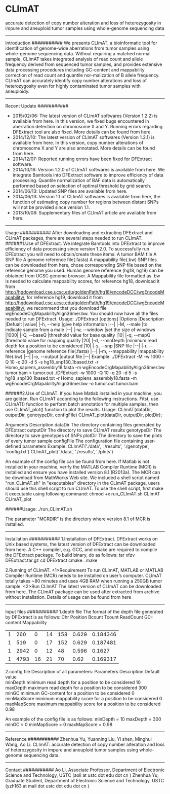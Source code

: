 # CLImAT
 accurate detection of copy number alteration and loss of heterozygosity in impure and aneuploid tumor samples using whole-genome sequencing data

------------------------------
Introduction
###########
We presents CLImAT, a bioinformatic tool for identification of genome-wide aberrations from tumor samples using whole-genome sequencing data. Without requiring a matched normal sample, CLImAT takes integrated analysis of read count and allele frequency derived from sequenced tumor samples, and provides extensive data processing procedures including GC-content and mappability correction of read count and quantile nor-malization of B allele frequency. CLImAT can accurately identify copy number alterations and loss of heterozygosity even for highly contaminated tumor samples with aneuploidy.

------------------------------
Recent Update
###########
- 2015/02/06: The latest version of CLImAT softwares (Version 1.2.2) is available from here. In this version, we fixed bugs encountered in aberration detection on chromosome X and Y. Running errors regarding DFExtract tool are also fixed. More details can be found from here.
- 2014/12/10: The latest version of CLImAT softwares (Version 1.2.1) is available from here. In this version, copy number alterations of chromosome X and Y are also annotated. More details can be found from here.
- 2014/12/07: Reported running errors have been fixed for DFExtract software.
- 2014/10/16: Version 1.2.0 of CLImAT softwares is available from here. We integrate Bamtools into DFExtract software to improve efficiency of data processing. Quantile normalization of BAF data is automatically performed based on selection of optimal threshold by grid search. 
- 2014/06/13: Updated SNP files are available from here.
- 2014/06/13: Version 1.1 of CLImAT softwares is available from here, the function of estimating copy number for regions between distant SNPs will not be provided since version 1.1. 
- 2013/10/08: Supplementary files of CLImAT article are available from here.

------------------------------
Usage
###########
After downloading and extracting DFExtract and CLImAT packages, there are several steps needed to run CLImAT. 
######1.Use of DFExtract.
We integrate Bamtools into DFExtract to improve efficiency of data processing since version 1.2.0.
To successfully run DFExtract you will need to obtain/create these items:
A tumor BAM file
A SNP file
A genome reference file(.fasta)
A mappability file(.bw)
SNP files can be downloaded from here, chose corresponding SNP file based on the reference genome you used.
Human genome reference (hg18, hg19) can be obtained from UCSC genome browser.
A Mappability file formatted as .bw is needed to calculate mappability scores, for reference hg18, download it from http://hgdownload.cse.ucsc.edu/goldenPath/hg18/encodeDCC/wgEncodeMapability/, for reference hg19, download it from http://hgdownload.cse.ucsc.edu/goldenPath/hg19/encodeDCC/wgEncodeMapability/, we recommend that you download file wgEncodeCrgMapabilityAlign36mer.bw.
You should now have all the files needed to run DFExtract.
Usage:
./DFExtract [options] <BAM file>
|Options	|Description	|Defualt |value|
|-h, --help	|give help information	|--|
|-M, --male	|to indicate sample from a male	|--|
|-w, --window	|set the size of windows	|1000|
|-Q, --baseQ	|threshold value for base quality	|10|
|-q, --mapQ	|threshold value for mapping quality	|20|
|-d, --minDepth	|minimum read depth for a position to be considered	|10|
|-s, --snp	|SNP file	|--|
|-r, --reference	|genome reference file(.fasta)	|--|
|-m, --mappability	|mappability file(.bw)	|--|
|-o, --output	|output file	|--|
Example:
./DFExtract -M -w 1000 -Q 10 -q 20 -d 5 -s hg18_snp130_1based.txt -r Homo_sapiens_assembly18.fasta -m wgEncodeCrgMapabilityAlign36mer.bw tumor.bam > tumor.out
./DFExtract -w 1000 -Q 10 -q 20 -d 5 -s hg18_snp130_1based.txt -r Homo_sapiens_assembly18.fasta -m wgEncodeCrgMapabilityAlign36mer.bw -o tumor.out tumor.bam

######2.Use of CLImAT.
If you have Matlab installed in your machine, you are golden. Run CLImAT according to the following instructions.
Fitst, use CLImAT() function to perform batch annotation for multiple samples, then use CLImAT_plot() function to plot the results.
Usage:
CLImAT(dataDir, outputDir, genotypeDir, configFile)
CLImAT_plot(dataDir, outputDir, plotDir);

Arguments	Description
dataDir	The directory containing files generated by DFExtract
outputDir	The directory to save CLImAT results
genotypeDir	The directory to save genotypes of SNPs
plotDir	The directory to save the plots of every tumor sample
configFile	The configuration file containing user-defined parameters
Example:
CLImAT('./data', './results', './genotype', 'config.txt')
CLImAT_plot('./data', './results', './plots')

An example of the config file can be found from here.
If Matlab is not installed in your machine, verify the MATLAB Compiler Runtime (MCR) is installed and ensure you have installed version 8.1 (R2013a). The MCR can be download from MathWorks Web site. We included a shell script named "run_CLImAT.sh" in "executables" directory in the CLImAT package, users should use this shell script to run CLImAT. To use the shell script, first make it executable using following command:
chmod +x run_CLImAT.sh CLImAT CLImAT_plot

######Usage:
./run_CLImAT.sh <MCRDIR> <dataDir> <outputDir> <genotypeDir> <plotDir> <configFile>

The parameter "MCRDIR" is the directory where version 8.1 of MCR is installed.

------------------------------
Installation
###########
1.Installation of DFExtract.
DFExtract works on Unix based systems, the latest version of DFExtract can be downloaded from here. A C++ compiler, e.g. GCC, and cmake are required to compile the DFExtract package. To build binary, do as follows:
tar xfzv DFExtract.tar.gz
cd DFExtract
cmake .
make

2.Running of CLImAT.
<1>Requirement
To run CLImAT, MATLAB or MATLAB Compiler Runtime (MCR) needs to be installed on user’s computer. CLImAT totally takes ~80 minutes and uses 4GB RAM when running a 250GB tumor sample.
<2>Run CLImAT
The latest version of CLImAT can be downloaded from here.
The CLImAT package can be used after extracted from archive without installation. Details of usage can be found from here 

------------------------------
Input files
###########
1.depth file
The format of the depth file generated by DFExtract is as follows:
Chr	Position	Bcount	Tcount	ReadCount	GC-content	Mappability
<table>
<tr><td>1</td><td>260</td><td>0</td><td>14</td><td>158</td><td>0.629</td><td>0.184346</td></tr>
<tr><td>1</td><td>519</td><td>0</td><td>17</td><td>152</td><td>0.629</td><td>0.187481</td></tr>
<tr><td>1</td><td>2942</td><td>0</td><td>12</td><td>48</td><td>0.596</td><td>0.1627</td></tr>
<tr><td>1</td><td>4793</td><td>16</td><td>21</td><td>70</td><td>0.62</td><td>0.169317</td></tr>
</table>
2.config file
Description of all parameters:
Parameters	Description	Default value<br>
minDepth	minimum read depth for a position to be considered	10<br>
maxDepth	maximum read depth for a position to be considered	300<br>
minGC	minimum GC-content for a position to be considered	0<br>
minMapScore	minimum mappability score for a position to be considered	0<br>
maxMapScore	maximum mappability score for a position to be considered	0.98<br>

An example of the config file is as follows:
     minDepth = 10
     maxDepth = 300
     minGC = 0
     minMapScore = 0
     maxMapScore = 0.98
     
------------------------------
Reference
###########
Zhenhua Yu, Yuanning Liu, Yi shen, Minghui Wang, Ao Li. CLImAT: accurate detection of copy number alteration and loss of heterozygosity in impure and aneuploid tumor samples using whole-genome sequencing data.

------------------------------
Contact
###########
Ao Li, Associate Professor, Department of Electronic Science and Technology, USTC (aoli at ustc dot edu dot cn )
Zhenhua Yu, Graduate Student, Department of Electronic Science and Technology, USTC (yzh163 at mail dot ustc dot edu dot cn )
